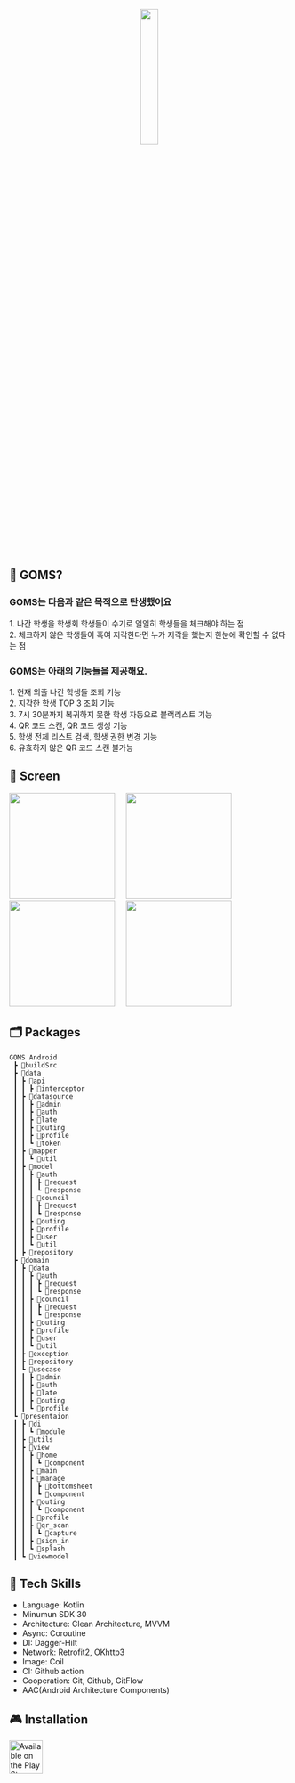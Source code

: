 <p align="center">
 <img src = https://github.com/team-goms/GOMS-Android/assets/84944098/571e4307-0713-4351-83ce-7e055428db46.png width=25% />
</p> 

## 🤔 GOMS?
### GOMS는 다음과 같은 목적으로 탄생했어요 <br>
<span>1. 나간 학생을 학생회 학생들이 수기로 일일히 학생들을 체크해야 하는 점</span><br> 
<span>2. 체크하지 않은 학생들이 혹여 지각한다면 누가 지각을 했는지 한눈에 확인할 수 없다는 점</span><br>

### GOMS는 아래의 기능들을 제공해요. </span><br>
<span>1. 현재 외출 나간 학생들 조회 기능 </span><br>
<span>2. 지각한 학생 TOP 3 조회 기능 </span><br>
<span>3. 7시 30분까지 복귀하지 못한 학생 자동으로 블랙리스트 기능 </span><br>
<span>4. QR 코드 스캔, QR 코드 생성 기능 </span><br>
<span>5. 학생 전체 리스트 검색, 학생 권한 변경 기능 </span><br>
<span>6. 유효하지 않은 QR 코드 스캔 불가능 </span><br>

## 📱 Screen
<p>
<img src = https://github.com/team-goms/GOMS-Android/assets/84944098/d3b3cd2f-1233-4abe-9f79-3af32ab36f97.png width=190 /> &nbsp; &nbsp;
<img src = https://github.com/team-goms/GOMS-Android/assets/84944098/d5b743b8-1ed7-4aea-9584-acd4a1cb7a42.png width=190 /> &nbsp; &nbsp;
<img src = https://github.com/team-goms/GOMS-Android/assets/84944098/e7e214bb-e9ba-4ddd-8a65-239f60475c4c.png width=190 /> &nbsp; &nbsp;
<img src = https://cdn.discordapp.com/attachments/1084762340123217980/1116228881880469564/6.5.png width=190 />
</p>

## 🗂️ Packages
```
GOMS Android
 ┣ 📂buildSrc
 ┣ 📂data
 ┃ ┣ 📂api
 ┃ ┃ ┣ 📂interceptor
 ┃ ┣ 📂datasource
 ┃ ┃ ┣ 📂admin
 ┃ ┃ ┣ 📂auth
 ┃ ┃ ┣ 📂late
 ┃ ┃ ┣ 📂outing
 ┃ ┃ ┣ 📂profile
 ┃ ┃ ┗ 📂token
 ┃ ┣ 📂mapper
 ┃ ┃ ┗ 📂util
 ┃ ┣ 📂model
 ┃ ┃ ┣ 📂auth
 ┃ ┃ ┃ ┣ 📂request
 ┃ ┃ ┃ ┗ 📂response
 ┃ ┃ ┣ 📂council
 ┃ ┃ ┃ ┣ 📂request
 ┃ ┃ ┃ ┗ 📂response
 ┃ ┃ ┣ 📂outing
 ┃ ┃ ┣ 📂profile
 ┃ ┃ ┣ 📂user
 ┃ ┃ ┗ 📂util
 ┃ ┣ 📂repository
 ┣ 📂domain
 ┃ ┣ 📂data
 ┃ ┃ ┣ 📂auth
 ┃ ┃ ┃ ┣ 📂request
 ┃ ┃ ┃ ┗ 📂response
 ┃ ┃ ┣ 📂council
 ┃ ┃ ┃ ┣ 📂request
 ┃ ┃ ┃ ┗ 📂response
 ┃ ┃ ┣ 📂outing
 ┃ ┃ ┣ 📂profile
 ┃ ┃ ┣ 📂user
 ┃ ┃ ┗ 📂util
 ┃ ┣ 📂exception
 ┃ ┣ 📂repository
 ┃ ┗ 📂usecase
 ┃ ┃ ┣ 📂admin
 ┃ ┃ ┣ 📂auth
 ┃ ┃ ┣ 📂late
 ┃ ┃ ┣ 📂outing
 ┃ ┃ ┗ 📂profile
 ┗ 📂presentaion
 ┃ ┣ 📂di
 ┃ ┃ ┗ 📂module
 ┃ ┣ 📂utils
 ┃ ┣ 📂view
 ┃ ┃ ┣ 📂home
 ┃ ┃ ┃ ┗ 📂component
 ┃ ┃ ┣ 📂main
 ┃ ┃ ┣ 📂manage
 ┃ ┃ ┃ ┣ 📂bottomsheet
 ┃ ┃ ┃ ┗ 📂component
 ┃ ┃ ┣ 📂outing
 ┃ ┃ ┃ ┗ 📂component
 ┃ ┃ ┣ 📂profile
 ┃ ┃ ┣ 📂qr_scan
 ┃ ┃ ┃ ┗ 📂capture
 ┃ ┃ ┣ 📂sign_in
 ┃ ┃ ┗ 📂splash 
 ┃ ┗ 📂viewmodel
```

## :rocket: Tech Skills
- Language: Kotlin
- Minumun SDK 30
- Architecture: Clean Architecture, MVVM
- Async: Coroutine
- DI: Dagger-Hilt
- Network: Retrofit2, OKhttp3
- Image: Coil
- CI: Github action
- Cooperation: Git, Github, GitFlow
- AAC(Android Architecture Components)

## 🎮 Installation
<a href='https://play.google.com/store/apps/details?id=com.goms.presentation'><img alt='Available on the Play Store' src='https://user-images.githubusercontent.com/67373938/227817080-0c069757-4000-4e3e-919b-b062e667ecc4.svg' height='60px'/></a>
